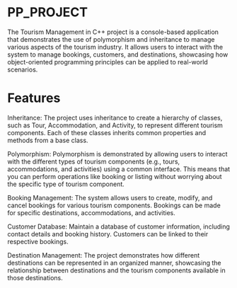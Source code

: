 # PP_PROJECT
The Tourism Management in C++ project is a console-based application that demonstrates the use of polymorphism and inheritance to manage various aspects of the tourism industry. It allows users to interact with the system to manage bookings, customers, and destinations, showcasing how object-oriented programming principles can be applied to real-world scenarios.

<H1>Features</H1>
Inheritance: The project uses inheritance to create a hierarchy of classes, such as Tour, Accommodation, and Activity, to represent different tourism components. Each of these classes inherits common properties and methods from a base class.

Polymorphism: Polymorphism is demonstrated by allowing users to interact with the different types of tourism components (e.g., tours, accommodations, and activities) using a common interface. This means that you can perform operations like booking or listing without worrying about the specific type of tourism component.

Booking Management: The system allows users to create, modify, and cancel bookings for various tourism components. Bookings can be made for specific destinations, accommodations, and activities.

Customer Database: Maintain a database of customer information, including contact details and booking history. Customers can be linked to their respective bookings.

Destination Management: The project demonstrates how different destinations can be represented in an organized manner, showcasing the relationship between destinations and the tourism components available in those destinations.
